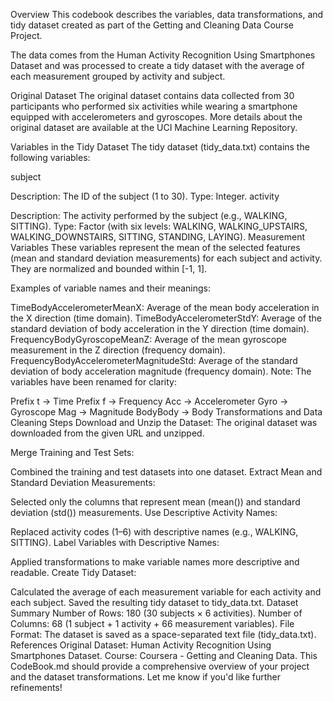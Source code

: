 Overview
This codebook describes the variables, data transformations, and tidy dataset created as part of the Getting and Cleaning Data Course Project.

The data comes from the Human Activity Recognition Using Smartphones Dataset and was processed to create a tidy dataset with the average of each measurement grouped by activity and subject.

Original Dataset
The original dataset contains data collected from 30 participants who performed six activities while wearing a smartphone equipped with accelerometers and gyroscopes. More details about the original dataset are available at the UCI Machine Learning Repository.

Variables in the Tidy Dataset
The tidy dataset (tidy_data.txt) contains the following variables:

subject

Description: The ID of the subject (1 to 30).
Type: Integer.
activity

Description: The activity performed by the subject (e.g., WALKING, SITTING).
Type: Factor (with six levels: WALKING, WALKING_UPSTAIRS, WALKING_DOWNSTAIRS, SITTING, STANDING, LAYING).
Measurement Variables
These variables represent the mean of the selected features (mean and standard deviation measurements) for each subject and activity. They are normalized and bounded within [-1, 1].

Examples of variable names and their meanings:

TimeBodyAccelerometerMeanX: Average of the mean body acceleration in the X direction (time domain).
TimeBodyAccelerometerStdY: Average of the standard deviation of body acceleration in the Y direction (time domain).
FrequencyBodyGyroscopeMeanZ: Average of the mean gyroscope measurement in the Z direction (frequency domain).
FrequencyBodyAccelerometerMagnitudeStd: Average of the standard deviation of body acceleration magnitude (frequency domain).
Note: The variables have been renamed for clarity:

Prefix t → Time
Prefix f → Frequency
Acc → Accelerometer
Gyro → Gyroscope
Mag → Magnitude
BodyBody → Body
Transformations and Data Cleaning Steps
Download and Unzip the Dataset:
The original dataset was downloaded from the given URL and unzipped.

Merge Training and Test Sets:

Combined the training and test datasets into one dataset.
Extract Mean and Standard Deviation Measurements:

Selected only the columns that represent mean (mean()) and standard deviation (std()) measurements.
Use Descriptive Activity Names:

Replaced activity codes (1–6) with descriptive names (e.g., WALKING, SITTING).
Label Variables with Descriptive Names:

Applied transformations to make variable names more descriptive and readable.
Create Tidy Dataset:

Calculated the average of each measurement variable for each activity and each subject.
Saved the resulting tidy dataset to tidy_data.txt.
Dataset Summary
Number of Rows: 180 (30 subjects × 6 activities).
Number of Columns: 68 (1 subject + 1 activity + 66 measurement variables).
File Format: The dataset is saved as a space-separated text file (tidy_data.txt).
References
Original Dataset: Human Activity Recognition Using Smartphones Dataset.
Course: Coursera - Getting and Cleaning Data.
This CodeBook.md should provide a comprehensive overview of your project and the dataset transformations. Let me know if you'd like further refinements!
